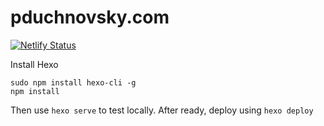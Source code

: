 # pduchnovsky.com
[![Netlify Status](https://api.netlify.com/api/v1/badges/0d0020b0-d9bc-4258-b04e-602d96c7fa95/deploy-status)](https://app.netlify.com/sites/gallant-golick-bdb929/deploys)

Install Hexo

    sudo npm install hexo-cli -g
    npm install

Then use `hexo serve` to test locally.
After ready, deploy using `hexo deploy`
